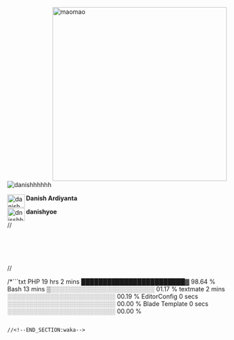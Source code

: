 <img align="right" alt="maomao" width="400" src="https://i.imgur.com/L23H0Ik.gif">

<p align="left"><img src="https://komarev.com/ghpvc/?username=danishhhhhh&label=Profile%20views&color=0e75b6&style=flat" alt="danishhhhhh" /></p>

[<img align="left" src="https://raw.githubusercontent.com/rahuldkjain/github-profile-readme-generator/master/src/images/icons/Social/linked-in-alt.svg" alt="danish ardiyanta" height="30" width="40" />](https://linkedin.com/in/danish-ardiyanta)
**Danish Ardiyanta**

[<img align="left" src="https://raw.githubusercontent.com/rahuldkjain/github-profile-readme-generator/master/src/images/icons/Social/instagram.svg" alt="dnisshh._" height="30" width="40" />](https://instagram.com/dnisshh._)
**danishyoe**

//</br></br></br></br></br>

//<!--START_SECTION:waka-->

/*```txt
PHP              19 hrs 2 mins   ████████████████████████▓   98.64 %
Bash             13 mins         ▒░░░░░░░░░░░░░░░░░░░░░░░░   01.17 %
textmate         2 mins          ░░░░░░░░░░░░░░░░░░░░░░░░░   00.19 %
EditorConfig     0 secs          ░░░░░░░░░░░░░░░░░░░░░░░░░   00.00 %
Blade Template   0 secs          ░░░░░░░░░░░░░░░░░░░░░░░░░   00.00 %
```*/

//<!--END_SECTION:waka-->
